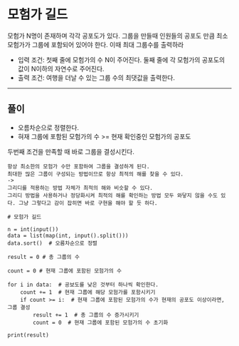 # 모험가 길드

모험가 N명이 존재하며 각각 공포도가 있다. 그룹을 만들때 인원들의 공포도 만큼 최소 모험가가 그룹에 포함되어 있어야 한다. 이때 최대 그룹수를 출력하라

* 입력 조건: 첫째 줄에 모험가의 수 N이 주어진다. 둘째 줄에 각 모험가의 공포도의 값이 N이하의 자연수로 주어진다.
* 출력 조건: 여행을 더날 수 있는 그룹 수의 최댓값을 출력한다. 

---

## 풀이

* 오름차순으로 정렬한다.
* 혀재 그룹에 포함된 모험가의 수 >= 현재 확인중인 모험가의 공포도

두번째 조건을 만족할 때 바로 그룹을 결성시킨다.

~~~
항상 최소한의 모험가 수만 포함하여 그룹을 결성하게 된다.
최대한 많은 그룹이 구성되는 방법이므로 항상 최적의 해를 찾을 수 있다. 
->
그리디를 적용하는 방법 자체가 최적의 해와 비슷할 수 있다.
그리디 방법을 사용하거나 정당화시켜 최적의 해를 확인하는 방법 모두 와닿지 않을 수도 있다. 그냥 그렇다고 감이 잡히면 바로 구현을 해야 할 듯 하다.
~~~

~~~
# 모험가 길드

n = int(input())
data = list(map(int, input().split()))
data.sort()  # 오름차순으로 정렬

result = 0 # 총 그룹의 수

count = 0 # 현재 그룹에 포함된 모험가의 수

for i in data:  # 공보도를 낮은 것부터 하나씩 확인한다.
    count += 1  # 현재 그룹에 해당 모험가를 포함시키기
    if count >= i:  # 현재 그룹에 포함된 모험가의 수가 현재의 공포도 이상이라면, 그룹 결성
        result += 1  # 총 그룹의 수 증가시키기
        count = 0  # 현재 그룹에 포함된 모험가의 수 초기화
        
print(result)
~~~

